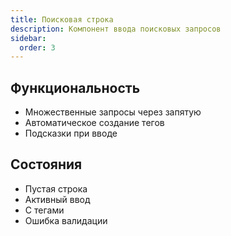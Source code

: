 ```yaml
---
title: Поисковая строка
description: Компонент ввода поисковых запросов
sidebar:
  order: 3
---
```


## Функциональность
- Множественные запросы через запятую
- Автоматическое создание тегов
- Подсказки при вводе

## Состояния
- Пустая строка
- Активный ввод
- С тегами
- Ошибка валидации 